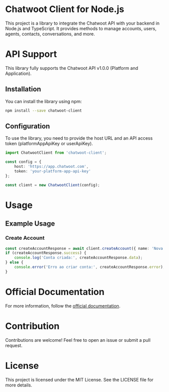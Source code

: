 # Chatwoot Client for Node.js

This project is a library to integrate the Chatwoot API with your backend in Node.js and TypeScript. It provides methods to manage accounts, users, agents, contacts, conversations, and more.

# API Support
This library fully supports the Chatwoot API v1.0.0 (Platform and Application).

## Installation

You can install the library using npm:

```bash
npm install --save chatwoot-client
```

## Configuration

To use the library, you need to provide the host URL and an API access token (platformAppApiKey or userApiKey).

```ts
import ChatwootClient from 'chatwoot-client';

const config = {
    host: 'https://app.chatwoot.com',
    token: 'your-platform-app-api-key'
};

const client = new ChatwootClient(config);
```

# Usage

## Example Usage

### Create Account

```ts
const createAccountResponse = await client.createAccount({ name: 'Nova Conta' });
if (createAccountResponse.success) {
    console.log('Conta criada:', createAccountResponse.data);
} else {
    console.error('Erro ao criar conta:', createAccountResponse.error);
}
```

# Official Documentation
For more information, follow the [official documentation](https://www.chatwoot.com/developers/api/).

# Contribution
Contributions are welcome! Feel free to open an issue or submit a pull request.

# License
This project is licensed under the MIT License. See the LICENSE file for more details.